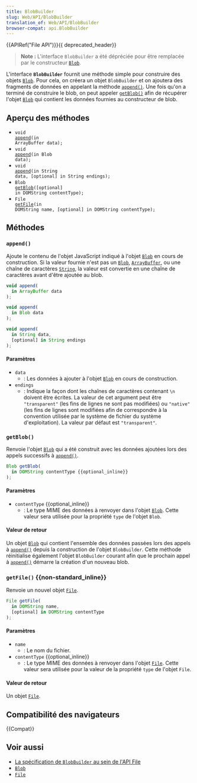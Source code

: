 ```yaml
---
title: BlobBuilder
slug: Web/API/BlobBuilder
translation_of: Web/API/BlobBuilder
browser-compat: api.BlobBuilder
---
```

{{APIRef("File API")}}{{ deprecated_header}}

> **Note :** L'interface `BlobBuilder` a été dépréciée pour être remplacée par le constructeur [`Blob`](/fr/docs/Web/API/Blob).

L'interface **`BlobBuilder`** fournit une méthode simple pour construire des objets [`Blob`](/fr/docs/Web/API/Blob). Pour cela, on créera un objet `BlobBuilder` et on ajoutera des fragments de données en appelant la méthode [`append()`](#append). Une fois qu'on a terminé de construire le blob, on peut appeler [`getBlob()`](#getblob) afin de récupérer l'objet [`Blob`](/fr/docs/Web/API/Blob) qui contient les données fournies au constructeur de blob.

## Aperçu des méthodes


* <code>void <a href="/fr/docs/Web/API/BlobBuilder#append()">append</a>(in ArrayBuffer data);</code>
* <code>void <a href="/fr/docs/Web/API/BlobBuilder#append()">append</a>(in Blob data);</code>
* <code>void <a href="/fr/docs/Web/API/BlobBuilder#append()">append</a>(in String data, [optional] in String endings);</code>
* <code>Blob <a href="/fr/docs/Web/API/BlobBuilder#getblob()">getBlob</a>([optional] in DOMString contentType);</code>
* <code>File <a href="/fr/docs/Web/API/BlobBuilder#getfile()">getFile</a>(in DOMString name, [optional] in DOMString contentType);</code>


## Méthodes

### `append()`

Ajoute le contenu de l'objet JavaScript indiqué à l'objet [`Blob`](/fr/docs/Web/API/Blob) en cours de construction. Si la valeur fournie n'est pas un [`Blob`](/fr/docs/Web/API/Blob), [`ArrayBuffer`](/fr/docs/Web/JavaScript/Reference/Global_Objects/ArrayBuffer), ou une chaîne de caractères [`String`](/fr/docs/Web/JavaScript/Reference/Global_Objects/String), la valeur est convertie en une chaîne de caractères avant d'être ajoutée au blob.

```js
void append(
  in ArrayBuffer data
);

void append(
  in Blob data
);

void append(
  in String data,
  [optional] in String endings
);
```

#### Paramètres

- `data`
  - : Les données à ajouter à l'objet [`Blob`](/fr/docs/Web/API/Blob) en cours de construction.
- `endings`
  - : Indique la façon dont les chaînes de caractères contenant `\n` doivent être écrites. La valeur de cet argument peut être `"transparent"` (les fins de lignes ne sont pas modifiées) ou `"native"` (les fins de lignes sont modifiées afin de correspondre à la convention utilisée par le système de fichier du système d'exploitation). La valeur par défaut est `"transparent"`.

### `getBlob()`

Renvoie l'objet [`Blob`](/fr/docs/Web/API/Blob) qui a été construit avec les données ajoutées lors des appels successifs à [`append()`](#append).

```js
Blob getBlob(
  in DOMString contentType {{optional_inline}}
);
```

#### Paramètres

- `contentType` {{optional_inline}}
  - : Le type MIME des données à renvoyer dans l'objet [`Blob`](/fr/docs/Web/API/Blob). Cette valeur sera utilisée pour la propriété `type` de l'objet `Blob`.

#### Valeur de retour

Un objet [`Blob`](/fr/docs/Web/API/Blob) qui contient l'ensemble des données passées lors des appels à [`append()`](#append) depuis la construction de l'objet `BlobBuilder`. Cette méthode réinitialise également l'objet `BlobBuilder` courant afin que le prochain appel à [`append()`](#append) démarre la création d'un nouveau blob.

### `getFile()` {{non-standard_inline}}

Renvoie un nouvel objet [`File`](/fr/docs/Web/API/File).

```js
File getFile(
  in DOMString name,
  [optional] in DOMString contentType
);
```

#### Paramètres

- `name`
  - : Le nom du fichier.
- `contentType` {{optional_inline}}
  - : Le type MIME des données à renvoyer dans l'objet [`File`](/fr/docs/Web/API/File). Cette valeur sera utilisée pour la valeur de la propriété `type` de l'objet `File`.

#### Valeur de retour

Un objet [`File`](/fr/docs/Web/API/File).

## Compatibilité des navigateurs

{{Compat}}

## Voir aussi

- [La spécification de `BlobBuilder` au sein de l'API File](https://dev.w3.org/2009/dap/file-system/file-writer.html#idl-def-BlobBuilder)
- [`Blob`](/fr/docs/Web/API/Blob)
- [`File`](/fr/docs/Web/API/File)
